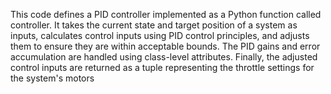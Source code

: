 This code defines a PID controller implemented as a Python function called controller. It takes the current state and target position of a system as inputs, calculates control inputs using PID control principles, and adjusts them to ensure they are within acceptable bounds. The PID gains and error accumulation are handled using class-level attributes. Finally, the adjusted control inputs are returned as a tuple representing the throttle settings for the system's motors
